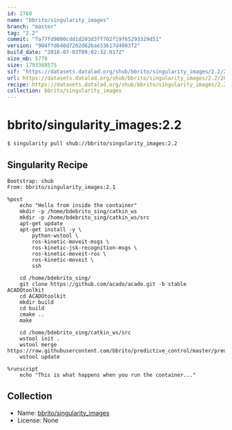 ```yaml
---
id: 2760
name: "bbrito/singularity_images"
branch: "master"
tag: "2.2"
commit: "fa77fd9800cdd1d203d3ff702f19f65293329d51"
version: "904ffd640d7202d62bae33617d4093f2"
build_date: "2018-07-03T09:02:32.017Z"
size_mb: 5778
size: 1793388575
sif: "https://datasets.datalad.org/shub/bbrito/singularity_images/2.2/2018-07-03-fa77fd98-904ffd64/904ffd640d7202d62bae33617d4093f2.simg"
url: https://datasets.datalad.org/shub/bbrito/singularity_images/2.2/2018-07-03-fa77fd98-904ffd64/
recipe: https://datasets.datalad.org/shub/bbrito/singularity_images/2.2/2018-07-03-fa77fd98-904ffd64/Singularity
collection: bbrito/singularity_images
---
```


# bbrito/singularity_images:2.2

```bash
$ singularity pull shub://bbrito/singularity_images:2.2
```

## Singularity Recipe

```singularity
Bootstrap: shub
From: bbrito/singularity_images:2.1

%post
    echo "Hello from inside the container"
    mkdir -p /home/bdebrito_sing/catkin_ws
    mkdir -p /home/bdebrito_sing/catkin_ws/src
    apt-get update
    apt-get install -y \
        python-wstool \
        ros-kinetic-moveit-msgs \
        ros-kinetic-jsk-recognition-msgs \
        ros-kinetic-moveit-ros \
        ros-kinetic-moveit \
        ssh
        
    cd /home/bdebrito_sing/
    git clone https://github.com/acado/acado.git -b stable ACADOtoolkit
    cd ACADOtoolkit
	mkdir build
	cd build
	cmake ..
	make
        
    cd /home/bdebrito_sing/catkin_ws/src
    wstool init .
    wstool merge https://raw.githubusercontent.com/bbrito/predictive_control/master/predictive_control.rosinstall
    wstool update

%runscript
    echo "This is what happens when you run the container..."
```

## Collection

 - Name: [bbrito/singularity_images](https://github.com/bbrito/singularity_images)
 - License: None

